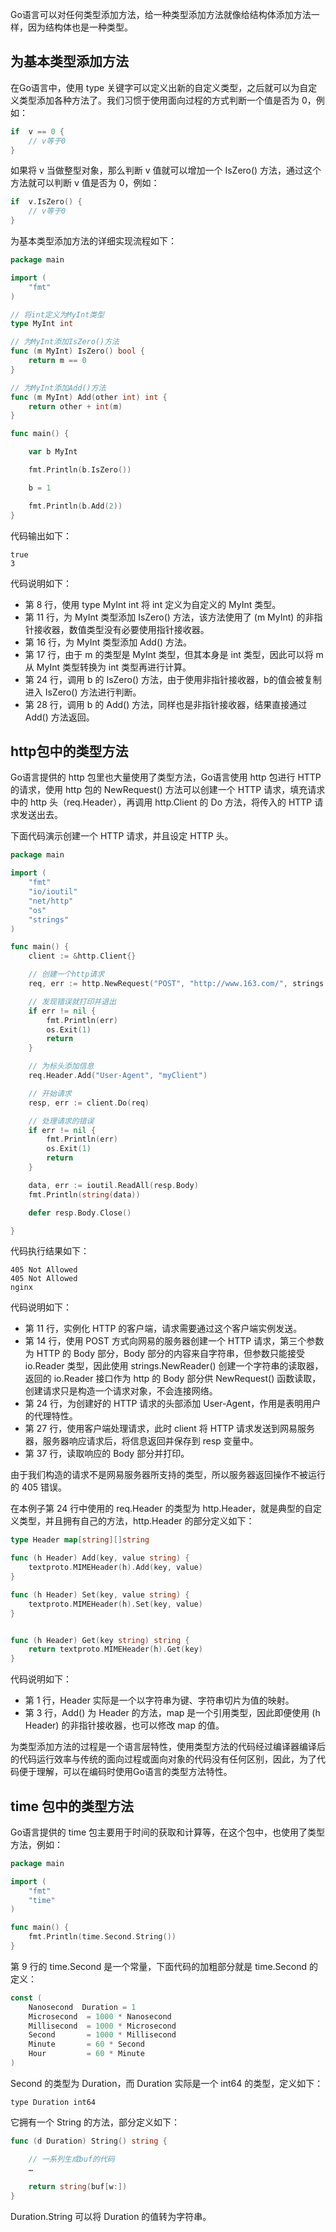 Go语言可以对任何类型添加方法，给一种类型添加方法就像给结构体添加方法一样，因为结构体也是一种类型。

## 为基本类型添加方法

在Go语言中，使用 type 关键字可以定义出新的自定义类型，之后就可以为自定义类型添加各种方法了。我们习惯于使用面向过程的方式判断一个值是否为 0，例如：

```go
if  v == 0 {
    // v等于0
}
```

如果将 v 当做整型对象，那么判断 v 值就可以增加一个 IsZero() 方法，通过这个方法就可以判断 v 值是否为 0，例如：

```go
if  v.IsZero() {
    // v等于0
}
```

为基本类型添加方法的详细实现流程如下：

```go
package main

import (
    "fmt"
)

// 将int定义为MyInt类型
type MyInt int

// 为MyInt添加IsZero()方法
func (m MyInt) IsZero() bool {
    return m == 0
}

// 为MyInt添加Add()方法
func (m MyInt) Add(other int) int {
    return other + int(m)
}

func main() {

    var b MyInt

    fmt.Println(b.IsZero())

    b = 1

    fmt.Println(b.Add(2))
}
```

代码输出如下：

```
true  
3
```

代码说明如下：

- 第 8 行，使用 type MyInt int 将 int 定义为自定义的 MyInt 类型。
- 第 11 行，为 MyInt 类型添加 IsZero() 方法，该方法使用了 (m MyInt) 的非指针接收器，数值类型没有必要使用指针接收器。
- 第 16 行，为 MyInt 类型添加 Add() 方法。
- 第 17 行，由于 m 的类型是 MyInt 类型，但其本身是 int 类型，因此可以将 m 从 MyInt 类型转换为 int 类型再进行计算。
- 第 24 行，调用 b 的 IsZero() 方法，由于使用非指针接收器，b的值会被复制进入 IsZero() 方法进行判断。
- 第 28 行，调用 b 的 Add() 方法，同样也是非指针接收器，结果直接通过 Add() 方法返回。

## http包中的类型方法

Go语言提供的 http 包里也大量使用了类型方法，Go语言使用 http 包进行 HTTP 的请求，使用 http 包的 NewRequest() 方法可以创建一个 HTTP 请求，填充请求中的 http 头（req.Header），再调用 http.Client 的 Do 方法，将传入的 HTTP 请求发送出去。

下面代码演示创建一个 HTTP 请求，并且设定 HTTP 头。

```go
package main

import (
    "fmt"
    "io/ioutil"
    "net/http"
    "os"
    "strings"
)

func main() {
    client := &http.Client{}

    // 创建一个http请求
    req, err := http.NewRequest("POST", "http://www.163.com/", strings.NewReader("key=value"))

    // 发现错误就打印并退出
    if err != nil {
        fmt.Println(err)
        os.Exit(1)
        return
    }

    // 为标头添加信息
    req.Header.Add("User-Agent", "myClient")

    // 开始请求
    resp, err := client.Do(req)

    // 处理请求的错误
    if err != nil {
        fmt.Println(err)
        os.Exit(1)
        return
    }

    data, err := ioutil.ReadAll(resp.Body)
    fmt.Println(string(data))

    defer resp.Body.Close()

}
```

代码执行结果如下：

```
405 Not Allowed  
405 Not Allowed  
nginx  
```

代码说明如下：

- 第 11 行，实例化 HTTP 的客户端，请求需要通过这个客户端实例发送。
- 第 14 行，使用 POST 方式向网易的服务器创建一个 HTTP 请求，第三个参数为 HTTP 的 Body 部分，Body 部分的内容来自字符串，但参数只能接受 io.Reader 类型，因此使用 strings.NewReader() 创建一个字符串的读取器，返回的 io.Reader 接口作为 http 的 Body 部分供 NewRequest() 函数读取，创建请求只是构造一个请求对象，不会连接网络。
- 第 24 行，为创建好的 HTTP 请求的头部添加 User-Agent，作用是表明用户的代理特性。
- 第 27 行，使用客户端处理请求，此时 client 将 HTTP 请求发送到网易服务器，服务器响应请求后，将信息返回并保存到 resp 变量中。
- 第 37 行，读取响应的 Body 部分并打印。

由于我们构造的请求不是网易服务器所支持的类型，所以服务器返回操作不被运行的 405 错误。

在本例子第 24 行中使用的 req.Header 的类型为 http.Header，就是典型的自定义类型，并且拥有自己的方法，http.Header 的部分定义如下：

```go
type Header map[string][]string

func (h Header) Add(key, value string) {
    textproto.MIMEHeader(h).Add(key, value)
}

func (h Header) Set(key, value string) {
    textproto.MIMEHeader(h).Set(key, value)
}


func (h Header) Get(key string) string {
    return textproto.MIMEHeader(h).Get(key)
}
```

代码说明如下：

- 第 1 行，Header 实际是一个以字符串为键、字符串切片为值的映射。
- 第 3 行，Add() 为 Header 的方法，map 是一个引用类型，因此即便使用 (h Header) 的非指针接收器，也可以修改 map 的值。

为类型添加方法的过程是一个语言层特性，使用类型方法的代码经过编译器编译后的代码运行效率与传统的面向过程或面向对象的代码没有任何区别，因此，为了代码便于理解，可以在编码时使用Go语言的类型方法特性。

## time 包中的类型方法

Go语言提供的 time 包主要用于时间的获取和计算等，在这个包中，也使用了类型方法，例如：

```go
package main

import (
    "fmt"
    "time"
)

func main() {
    fmt.Println(time.Second.String())
}
```

第 9 行的 time.Second 是一个常量，下面代码的加粗部分就是 time.Second 的定义：

```go
const (
    Nanosecond  Duration = 1
    Microsecond  = 1000 * Nanosecond
    Millisecond  = 1000 * Microsecond
    Second       = 1000 * Millisecond
    Minute       = 60 * Second
    Hour         = 60 * Minute
)
```

Second 的类型为 Duration，而 Duration 实际是一个 int64 的类型，定义如下：

```
type Duration int64
```

它拥有一个 String 的方法，部分定义如下：

```go
func (d Duration) String() string {

    // 一系列生成buf的代码
    …
   
    return string(buf[w:])
}
```

Duration.String 可以将 Duration 的值转为字符串。